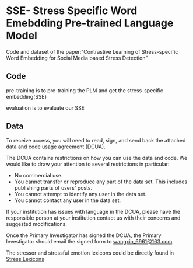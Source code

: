 # SSE- Stress Specific Word Emebdding Pre-trained Language Model
Code and dataset of the paper:"Contrastive Learning of Stress-specific Word Embedding for Social Media based Stress Detection"
## Code
pre-training is to pre-training the PLM and get the stress-specific embedding(SSE)

evaluation is to evaluate our SSE

## Data
To receive access, you will need to read, sign, and send back the attached data and code usage agreement (DCUA).

The DCUA contains restrictions on how you can use the data and code. We would like to draw your attention to several restrictions in particular:

- No commercial use.
- You cannot transfer or reproduce any part of the data set. This includes publishing parts of users' posts.
- You cannot attempt to identify any user in the data set.
- You cannot contact any user in the data set.

If your institution has issues with language in the DCUA, please have the responsible person at your institution contact us with their concerns and suggested modifications.

Once the Primary Investigator has signed the DCUA, the Primary Investigator should email the signed form to wangxin_6961@163.com

The stressor and stressful emotion lexicons could be directly found in [Stress Lexicons](https://github.com/xin-wang18/stress_lexicons)
